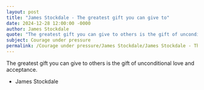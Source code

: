 ```yaml
---
layout: post
title: "James Stockdale - The greatest gift you can give to"
date: 2024-12-28 12:00:00 -0000
author: James Stockdale
quote: "The greatest gift you can give to others is the gift of unconditional love and acceptance."
subject: Courage under pressure
permalink: /Courage under pressure/James Stockdale/James Stockdale - The greatest gift you can give to
---
```


The greatest gift you can give to others is the gift of unconditional love and acceptance.

- James Stockdale
